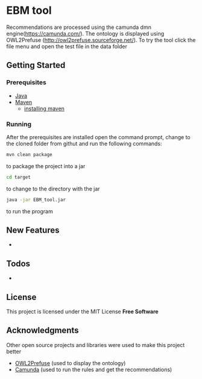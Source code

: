 # EBM tool

Recommendations are processed using the camunda dmn engine(https://camunda.com/). The ontology is displayed using OWL2Prefuse (http://owl2prefuse.sourceforge.net/).
To try the tool click the file menu and open the test file in the data folder

## Getting Started
### Prerequisites
- [Java](https://www.java.com/en/download/)
- [Maven](https://maven.apache.org/) 
  - [installing maven](https://www.mkyong.com/maven/how-to-install-maven-in-windows/)
  
### Running
After the prerequisites are installed open the command prompt, change to the cloned folder from githut and run the following commands:
```sh
mvn clean package
```
to package the project into a jar
```sh
cd target
```
to change to the directory with the jar
```sh
java -jar EBM_tool.jar
```
to run the program


## New Features
-

## Todos
- 


## License
This project is licensed under the MIT License
**Free Software**
## Acknowledgments
Other open source projects and libraries were used to make this project better

- [OWL2Prefuse](http://owl2prefuse.sourceforge.net/) (used to display the ontology)
- [Camunda](https://camunda.com/) (used to run the rules and get the recommendations)
